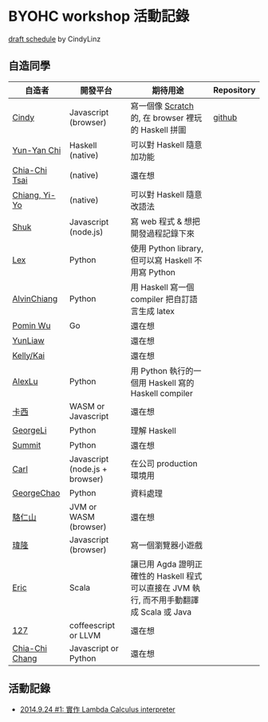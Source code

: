 # BYOHC workshop 活動記錄

[draft schedule](https://gist.github.com/CindyLinz/975dce9755ebeec6e4a5) by CindyLinz

## 自造同學

| 自造者 | 開發平台 | 期待用途 | Repository |
| ------ | -------- | -------- | ---------- |
| [Cindy][CindyLinz] | Javascript (browser) | 寫一個像 [Scratch](https://scratch.mit.edu/) 的, 在 browser 裡玩的 Haskell 拼圖 | [github](https://github.com/CindyLinz/Haskell.js/) |
| [Yun-Yan Chi][jaiyalas] | Haskell (native) | 可以對 Haskell 隨意加功能 |  |
| [Chia-Chi Tsai][rueshyna] | (native) | 還在想 |  |
| [Chiang, Yi-Yo][silverneko] | (native) | 可以對 Haskell 隨意改語法 |  |
| [Shuk][BizShuk] | Javascript (node.js) | 寫 web 程式 & 想把開發過程記錄下來 |  |
| [Lex][LexSong] | Python | 使用 Python library, 但可以寫 Haskell 不用寫 Python |  |
| [AlvinChiang][absolutelyNoWarranty] | Python | 用 Haskell 寫一個 compiler 把自訂語言生成 latex |  |
| [Pomin Wu][pm5] | Go | 還在想 |  |
| [YunLiaw][YunLiaw] |  | 還在想 |  |
| [Kelly/Kai][rasca0027] |  | 還在想 |  |
| [AlexLu][op8867555] | Python | 用 Python 執行的一個用 Haskell 寫的 Haskell compiler |  |
| [卡西][cassi] | WASM or Javascript | 還在想 |  |
| [GeorgeLi][Georgefs] | Python | 理解 Haskell |  |
| [Summit][suensummit] | Python | 還在想 |  |
| [Carl][Carl-Lin] | Javascript (node.js + browser) | 在公司 production 環境用 |  |
| [GeorgeChao][whizzalan] | Python | 資料處理 |  |
| [駱仁山][LCamel] | JVM or WASM (browser) | 還在想 |  |
| [瑋隆][weilongain] | Javascript (browser) | 寫一個瀏覽器小遊戲 |  |
| [Eric][ericpony] | Scala | 讓已用 Agda 證明正確性的 Haskell 程式可以直接在 JVM 執行, 而不用手動翻譯成 Scala 或 Java |  |
| [127][a127a127] | coffeescript or LLVM | 還在想 |  |
| [Chia-Chi Chang][c3h3] | Javascript or Python | 還在想 |  |

[CindyLinz]: https://github.com/CindyLinz/
[jaiyalas]: https://github.com/jaiyalas/
[rueshyna]: https://github.com/rueshyna/
[silverneko]: https://github.com/silverneko/
[BizShuk]: https://github.com/BizShuk/
[LexSong]: https://github.com/LexSong/
[absolutelyNoWarranty]: https://github.com/absolutelyNoWarranty/
[pm5]: https://github.com/pm5/
[YunLiaw]: https://github.com/YunLiaw/
[rasca0027]: https://github.com/rasca0027/
[op8867555]: https://github.com/op8867555/
[cassi]: https://github.com/cassi/
[Georgefs]: https://github.com/Georgefs/
[suensummit]: https://github.com/suensummit/
[Carl-Lin]: https://github.com/Carl-Lin/
[whizzalan]: https://github.com/whizzalan/
[LCamel]: https://github.com/LCamel/
[weilongain]: https://github.com/weilongain/
[ericpony]: https://github.com/ericpony/
[a127a127]: https://github.com/a127a127/
[c3h3]: https://github.com/c3h3/

## 活動記錄

  * [2014.9.24 #1: 實作 Lambda Calculus interpreter](https://github.com/CindyLinz/BYOHC-Workshop/blob/master/workshop-2015.9.24.md)
